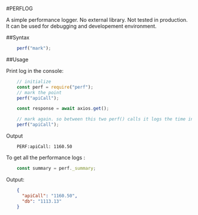 #PERFLOG


A simple performance logger. No external library. Not tested in production. It can be used for debugging and developement environment. 



##Syntax 

```js 
    perf("mark");
```

##Usage

Print log in the console: 
```js
    // initialize 
    const perf = require("perf");
    // mark the point
    perf("apiCall");

    const response = await axios.get();

    // mark again. so between this two perf() calls it logs the time in the log
    perf("apiCall");
```

Output
```text
    PERF:apiCall: 1160.50
```
To get all the performance logs :

```js
    const summary = perf._summary;
```

Output: 
```json
    {
      "apiCall": "1160.50",
      "db": "1113.13"
    }
```




